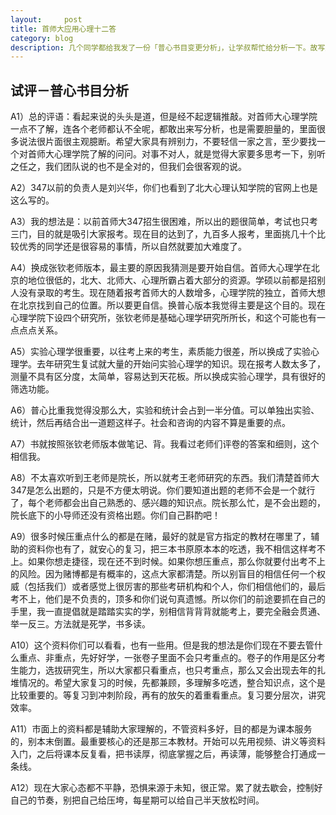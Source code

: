 ```yaml
---
layout:     post
title: 首师大应用心理十二答
category: blog
description: 几个同学都给我发了一份「普心书目变更分析」，让学叔帮忙给分析一下。故写成十二答，望擦亮眼镜。
---
```


## 试评－普心书目分析

A1）总的评语：看起来说的头头是道，但是经不起逻辑推敲。对首师大心理学院一点不了解，连各个老师都认不全呢，都敢出来写分析，也是需要胆量的，里面很多说法很片面很主观臆断。希望大家具有辨别力，不要轻信一家之言，至少要找一个对首师大心理学院了解的问问。对事不对人，就是觉得大家要多思考一下，别听之任之，我们团队说的也不是全对的，但我们会很客观的说。A2）347以前的负责人是刘兴华，你们也看到了北大心理认知学院的官网上也是这么写的。A3）我的想法是：以前首师大347招生很困难，所以出的题很简单，考试也只考三门，目的就是吸引大家报考。现在目的达到了，九百多人报考，里面挑几十个比较优秀的同学还是很容易的事情，所以自然就要加大难度了。A4）换成张钦老师版本，最主要的原因我猜测是要开始自信。首师大心理学在北京的地位很低的，北大、北师大、心理所霸占着大部分的资源。学硕以前都是招别人没有录取的考生。现在随着报考首师大的人数增多，心理学院的独立，首师大想在北京找到自己的位置。所以要更自信。换普心版本我觉得主要是这个目的。现在心理学院下设四个研究所，张钦老师是基础心理学研究所所长，和这个可能也有一点点点关系。A5）实验心理学很重要，以往考上来的考生，素质能力很差，所以换成了实验心理学。去年研究生复试就大量的开始问实验心理学的知识。现在报考人数太多了，测量不具有区分度，太简单，容易达到天花板。所以换成实验心理学，具有很好的筛选功能。A6）普心比重我觉得没那么大，实验和统计会占到一半分值。可以单独出实验、统计，然后再结合出一道题这样子。社会和咨询的内容不算是重要的点。A7）书就按照张钦老师版本做笔记、背。我看过老师们评卷的答案和细则，这个相信我。A8）不太喜欢听到王老师是院长，所以就考王老师研究的东西。我们清楚首师大347是怎么出题的，只是不方便太明说。你们要知道出题的老师不会是一个就行了，每个老师都会出自己熟悉的、感兴趣的知识点。院长那么忙，是不会出题的，院长底下的小导师还没有资格出题。你们自己斟酌吧！A9）很多时候压重点什么的都是在赌，最好的就是官方指定的教材在哪里了，辅助的资料你也有了，就安心的复习，把三本书原原本本的吃透，我不相信这样考不上。如果你想走捷径，现在还不到时候。如果你想压重点，那么你就要付出考不上的风险。因为赌博都是有概率的，这点大家都清楚。所以别盲目的相信任何一个权威（包括我们）或者感觉上很厉害的那些考研机构和个人，你们相信他们的，最后考不上，他们是不负责的，顶多和你们说句真遗憾。所以你们的前途要抓在自己的手里，我一直提倡就是踏踏实实的学，别相信背背背就能考上，要完全融会贯通、举一反三。方法就是死学，书多读。A10）这个资料你们可以看看，也有一些用。但是我的想法是你们现在不要去管什么重点、非重点，先好好学，一张卷子里面不会只考重点的。卷子的作用是区分考生能力，选拔研究生，所以大家都只看重点，也只考重点，那么又会出现去年的扎堆情况的。希望大家复习的时候，先都兼顾，多理解多吃透，整合知识点，这个是比较重要的。等复习到冲刺阶段，再有的放矢的着重看重点。复习要分层次，讲究效率。A11）市面上的资料都是辅助大家理解的，不管资料多好，目的都是为课本服务的，别本末倒置。最重要核心的还是那三本教材。开始可以先用视频、讲义等资料入门，之后将课本反复看，把书读厚，彻底掌握之后，再读薄，能够整合打通成一条线。
A12）现在大家心态都不平静，恐惧来源于未知，很正常。累了就去歇会，控制好自己的节奏，别把自己给压垮，每星期可以给自己半天放松时间。
